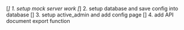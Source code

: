 [*] 1. setup mock server work
[*] 2. setup database and save config into database
[] 3. setup active_admin and add config page
[] 4. add API document export function
